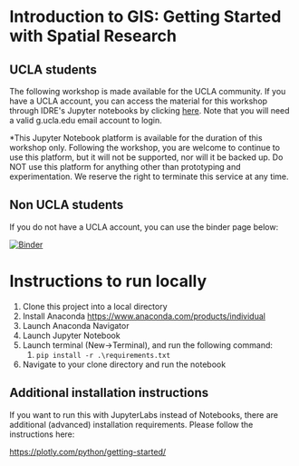 # Introduction to GIS: Getting Started with Spatial Research

## UCLA students
The following workshop is made available for the UCLA community. If you have a UCLA account, you can access the material for this workshop through IDRE's Jupyter notebooks by clicking <a href="https://jupyter.idre.ucla.edu/hub/user-redirect/git-pull?repo=https%3A%2F%2Fgithub.com%2FIDREsandbox%2Fgisworkshop&urlpath=lab%2Ftree%2Fgisworkshop%2F">here</a>. Note that you will need a valid g.ucla.edu email account to login.

*This Jupyter Notebook platform is available for the duration of this workshop only. Following the workshop, you are welcome to continue to use this platform, but it will not be supported, nor will it be backed up. Do NOT use this platform for anything other than prototyping and experimentation. We reserve the right to terminate this service at any time.

## Non UCLA students
If you do not have a UCLA account, you can use the binder page below:

[![Binder](https://mybinder.org/badge_logo.svg)](https://mybinder.org/v2/gh/IDREsandbox/gisworkshop/master)

# Instructions to run locally

1. Clone this project into a local directory
1. Install Anaconda https://www.anaconda.com/products/individual
1. Launch Anaconda Navigator
1. Launch Jupyter Notebook
1. Launch terminal (New->Terminal), and run the following command:
    1. `pip install -r .\requirements.txt`
1. Navigate to your clone directory and run the notebook

## Additional installation instructions

If you want to run this with JupyterLabs instead of Notebooks, there are additional (advanced) installation requirements. Please follow the instructions here:

https://plotly.com/python/getting-started/
